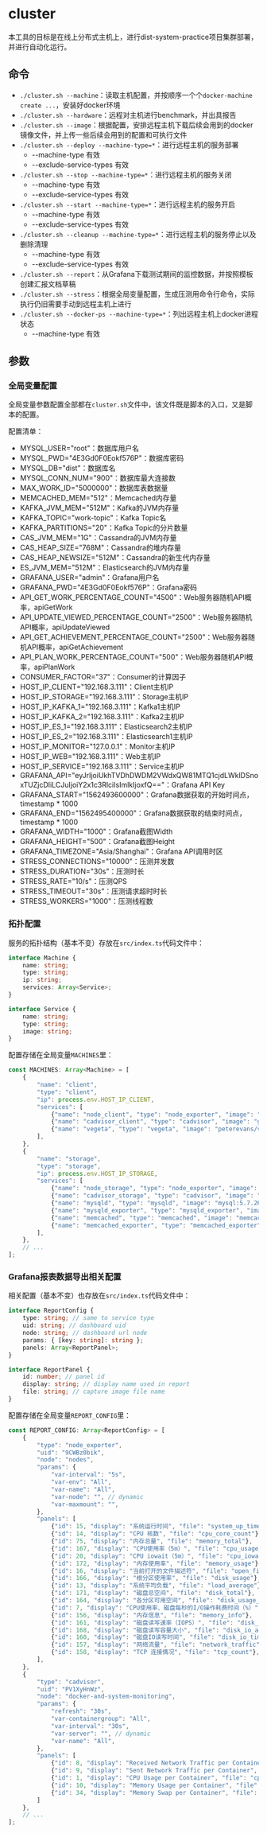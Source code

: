 cluster
=======

本工具的目标是在线上分布式主机上，进行dist-system-practice项目集群部署，并进行自动化运行。

## 命令
* `./cluster.sh --machine`：读取主机配置，并按顺序一个个`docker-machine create ...`，安装好docker环境
* `./cluster.sh --hardware`：远程对主机进行benchmark，并出具报告
* `./cluster.sh --image`：根据配置，安排远程主机下载后续会用到的docker镜像文件，并上传一些后续会用到的配置和可执行文件
* `./cluster.sh --deploy --machine-type=*`：进行远程主机的服务部署
    * --machine-type 有效
    * --exclude-service-types 有效
* `./cluster.sh --stop --machine-type=*`：进行远程主机的服务关闭
    * --machine-type 有效
    * --exclude-service-types 有效
* `./cluster.sh --start --machine-type=*`：进行远程主机的服务开启
    * --machine-type 有效
    * --exclude-service-types 有效
* `./cluster.sh --cleanup --machine-type=*`：进行远程主机的服务停止以及删除清理
    * --machine-type 有效
    * --exclude-service-types 有效
* `./cluster.sh --report`：从Grafana下载测试期间的监控数据，并按照模板创建汇报文档草稿
* `./cluster.sh --stress`：根据全局变量配置，生成压测用命令行命令，实际执行仍旧需要手动到远程主机上进行
* `./cluster.sh --docker-ps --machine-type=*`：列出远程主机上docker进程状态
    * --machine-type 有效

## 参数
### 全局变量配置
全局变量参数配置全部都在`cluster.sh`文件中，该文件既是脚本的入口，又是脚本的配置。

配置清单：

* MYSQL_USER="root"：数据库用户名
* MYSQL_PWD="4E3Gd0F0Eokf576P"：数据库密码
* MYSQL_DB="dist"：数据库名
* MYSQL_CONN_NUM="900"：数据库最大连接数
* MAX_WORK_ID="5000000"：数据库表数据量
* MEMCACHED_MEM="512"：Memcached内存量
* KAFKA_JVM_MEM="512M"：Kafka的JVM内存量
* KAFKA_TOPIC="work-topic"：Kafka Topic名
* KAFKA_PARTITIONS="20"：Kafka Topic的分片数量
* CAS_JVM_MEM="1G"：Cassandra的JVM内存量
* CAS_HEAP_SIZE="768M"：Cassandra的堆内存量
* CAS_HEAP_NEWSIZE="512M"：Cassandra的新生代内存量
* ES_JVM_MEM="512M"：Elasticsearch的JVM内存量
* GRAFANA_USER="admin"：Grafana用户名
* GRAFANA_PWD="4E3Gd0F0Eokf576P"：Grafana密码
* API_GET_WORK_PERCENTAGE_COUNT="4500"：Web服务器随机API概率，apiGetWork
* API_UPDATE_VIEWED_PERCENTAGE_COUNT="2500"：Web服务器随机API概率，apiUpdateViewed
* API_GET_ACHIEVEMENT_PERCENTAGE_COUNT="2500"：Web服务器随机API概率，apiGetAchievement
* API_PLAN_WORK_PERCENTAGE_COUNT="500"：Web服务器随机API概率，apiPlanWork
* CONSUMER_FACTOR="37"：Consumer的计算因子
* HOST_IP_CLIENT="192.168.3.111"：Client主机IP
* HOST_IP_STORAGE="192.168.3.111"：Storage主机IP
* HOST_IP_KAFKA_1="192.168.3.111"：Kafka1主机IP
* HOST_IP_KAFKA_2="192.168.3.111"：Kafka2主机IP
* HOST_IP_ES_1="192.168.3.111"：Elasticsearch2主机IP
* HOST_IP_ES_2="192.168.3.111"：Elasticsearch1主机IP
* HOST_IP_MONITOR="127.0.0.1"：Monitor主机IP
* HOST_IP_WEB="192.168.3.111"：Web主机IP
* HOST_IP_SERVICE="192.168.3.111"：Service主机IP
* GRAFANA_API="eyJrIjoiUkhTVDhDWDM2VWdxQW81MTQ1cjdLWklDSnoxTUZjcDIiLCJuIjoiY2x1c3RlciIsImlkIjoxfQ=="：Grafana API Key
* GRAFANA_START="1562493600000"：Grafana数据获取的开始时间点，timestamp * 1000
* GRAFANA_END="1562495400000"：Grafana数据获取的结束时间点，timestamp * 1000
* GRAFANA_WIDTH="1000"：Grafana截图Width
* GRAFANA_HEIGHT="500"：Grafana截图Height
* GRAFANA_TIMEZONE="Asia/Shanghai"：Grafana API调用时区
* STRESS_CONNECTIONS="10000"：压测并发数
* STRESS_DURATION="30s"：压测时长
* STRESS_RATE="10/s"：压测QPS
* STRESS_TIMEOUT="30s"：压测请求超时时长
* STRESS_WORKERS="1000"：压测线程数

### 拓扑配置
服务的拓扑结构（基本不变）存放在`src/index.ts`代码文件中：

```typescript
interface Machine {
    name: string;
    type: string;
    ip: string;
    services: Array<Service>;
}

interface Service {
    name: string;
    type: string;
    image: string;
}
```

配置存储在全局变量`MACHINES`里：

```typescript
const MACHINES: Array<Machine> = [
    {
        "name": "client",
        "type": "client",
        "ip": process.env.HOST_IP_CLIENT,
        "services": [
            {"name": "node_client", "type": "node_exporter", "image": "prom/node-exporter:v0.18.1"},
            {"name": "cadvisor_client", "type": "cadvisor", "image": "google/cadvisor:v0.33.0"},
            {"name": "vegeta", "type": "vegeta", "image": "peterevans/vegeta:6.5.0"}
        ],
    },
    {
        "name": "storage",
        "type": "storage",
        "ip": process.env.HOST_IP_STORAGE,
        "services": [
            {"name": "node_storage", "type": "node_exporter", "image": "prom/node-exporter:v0.18.1"},
            {"name": "cadvisor_storage", "type": "cadvisor", "image": "google/cadvisor:v0.33.0"},
            {"name": "mysqld", "type": "mysqld", "image": "mysql:5.7.26"},
            {"name": "mysqld_exporter", "type": "mysqld_exporter", "image": "prom/mysqld-exporter:v0.11.0"},
            {"name": "memcached", "type": "memcached", "image": "memcached:1.5.14-alpine"},
            {"name": "memcached_exporter", "type": "memcached_exporter", "image": "prom/memcached-exporter:v0.5.0"}
        ],
    },
    // ...
];
```

### Grafana报表数据导出相关配置
相关配置（基本不变）也存放在`src/index.ts`代码文件中：

```typescript
interface ReportConfig {
    type: string; // same to service type
    uid: string; // dashboard uid
    node: string; // dashboard url node
    params: { [key: string]: string };
    panels: Array<ReportPanel>;
}

interface ReportPanel {
    id: number; // panel id
    display: string; // display name used in report
    file: string; // capture image file name
}
```

配置存储在全局变量`REPORT_CONFIG`里：

```typescript
const REPORT_CONFIG: Array<ReportConfig> = [
    {
        "type": "node_exporter",
        "uid": "9CWBz0bik",
        "node": "nodes",
        "params": {
            "var-interval": "5s",
            "var-env": "All",
            "var-name": "All",
            "var-node": "", // dynamic
            "var-maxmount": "",
        },
        "panels": [
            {"id": 15, "display": "系统运行时间", "file": "system_up_time"},
            {"id": 14, "display": "CPU 核数", "file": "cpu_core_count"},
            {"id": 75, "display": "内存总量", "file": "memory_total"},
            {"id": 167, "display": "CPU使用率（5m）", "file": "cpu_usage_5m"},
            {"id": 20, "display": "CPU iowait（5m）", "file": "cpu_iowait_5m"},
            {"id": 172, "display": "内存使用率", "file": "memory_usage"},
            {"id": 16, "display": "当前打开的文件描述符", "file": "open_files"},
            {"id": 166, "display": "根分区使用率", "file": "disk_usage"},
            {"id": 13, "display": "系统平均负载", "file": "load_average"},
            {"id": 171, "display": "磁盘总空间", "file": "disk_total"},
            {"id": 164, "display": "各分区可用空间", "file": "disk_usage_total"},
            {"id": 7, "display": "CPU使用率、磁盘每秒的I/O操作耗费时间（%）", "file": "disk_cpu_time"},
            {"id": 156, "display": "内存信息", "file": "memory_info"},
            {"id": 161, "display": "磁盘读写速率（IOPS）", "file": "disk_iops"},
            {"id": 168, "display": "磁盘读写容量大小", "file": "disk_io_amount"},
            {"id": 160, "display": "磁盘IO读写时间", "file": "disk_io_time"},
            {"id": 157, "display": "网络流量", "file": "network_traffic"},
            {"id": 158, "display": "TCP 连接情况", "file": "tcp_count"},
        ],
    },
    {
        "type": "cadvisor",
        "uid": "PV1XyHnWz",
        "node": "docker-and-system-monitoring",
        "params": {
            "refresh": "30s",
            "var-containergroup": "All",
            "var-interval": "30s",
            "var-server": "", // dynamic
            "var-name": "All",
        },
        "panels": [
            {"id": 8, "display": "Received Network Traffic per Container", "file": "received_network_traffic"},
            {"id": 9, "display": "Sent Network Traffic per Container", "file": "sent_network_traffic"},
            {"id": 1, "display": "CPU Usage per Container", "file": "cpu_usage"},
            {"id": 10, "display": "Memory Usage per Container", "file": "memory_usage"},
            {"id": 34, "display": "Memory Swap per Container", "file": "memory_swap"},
        ]
    },
    // ...
];
```
